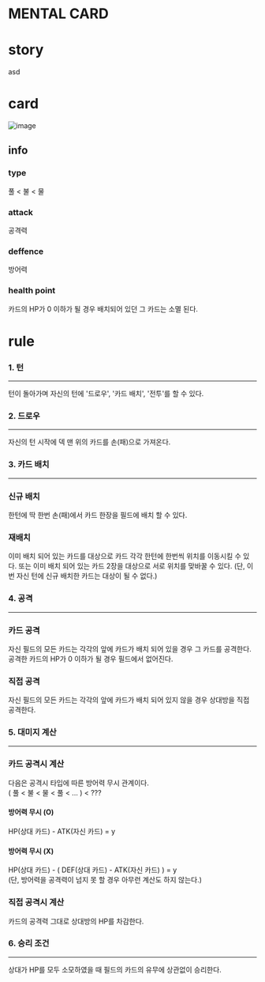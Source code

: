 MENTAL CARD
==============

# story
asd

# card
![image](./public/assets/defualt-card.png)

## info

### type
풀 < 불 < 물
### attack
공격력
### deffence
방어력
### health point
카드의 HP가 0 이하가 될 경우 배치되어 있던 그 카드는 소멸 된다.

# rule

### 1. 턴
----------------

턴이 돌아가며 자신의 턴에 '드로우', '카드 배치', '전투'를 할 수 있다.

### 2. 드로우
----------------

자신의 턴 시작에 덱 맨 위의 카드를 손(패)으로 가져온다.

### 3. 카드 배치
----------------

### 신규 배치   
한턴에 딱 한번 손(패)에서 카드 한장을 필드에 배치 할 수 있다.

### 재배치
이미 배치 되어 있는 카드를 대상으로 카드 각각 한턴에 한번씩 위치를 이동시킬 수 있다. 또는 이미 배치 되어 있는 카드 2장을 대상으로 서로 위치를 맞바꿀 수 있다. (단, 이번 자신 턴에 신규 배치한 카드는 대상이 될 수 없다.)

### 4. 공격
----------------

### 카드 공격
자신 필드의 모든 카드는 각각의 앞에 카드가 배치 되어 있을 경우 그 카드를 공격한다. 공격한 카드의 HP가 0 이하가 될 경우 필드에서 없어진다.

### 직접 공격
자신 필드의 모든 카드는 각각의 앞에 카드가 배치 되어 있지 않을 경우 상대방을 직접 공격한다.

### 5. 대미지 계산
----------------

### 카드 공격시 계산
다음은 공격시 타입에 따른 방어력 무시 관계이다.   
( 풀 < 불 < 물 < 풀 < ... ) < ???

#### 방어력 무시 (O)
HP(상대 카드) - ATK(자신 카드) = y
#### 방어력 무시 (X)
HP(상대 카드) - ( DEF(상대 카드) - ATK(자신 카드) ) = y  
(단, 방어력을 공격력이 넘지 못 할 경우 아무런 계산도 하지 않는다.)

### 직접 공격시 계산
카드의 공격력 그대로 상대방의 HP를 차감한다.


### 6. 승리 조건
----------------

상대가 HP를 모두 소모하였을 때 필드의 카드의 유무에 상관없이 승리한다.
